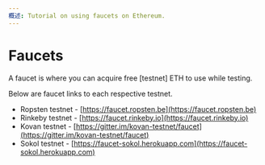 ```yaml
---
概述: Tutorial on using faucets on Ethereum.
---
```


# Faucets

A faucet is where you can acquire free [testnet] ETH to use while testing.

Below are faucet links to each respective testnet.

- Ropsten testnet - [https://faucet.ropsten.be](https://faucet.ropsten.be)
- Rinkeby testnet - [https://faucet.rinkeby.io](https://faucet.rinkeby.io)
- Kovan testnet - [https://gitter.im/kovan-testnet/faucet](https://gitter.im/kovan-testnet/faucet)
- Sokol testnet - [https://faucet-sokol.herokuapp.com](https://faucet-sokol.herokuapp.com)
